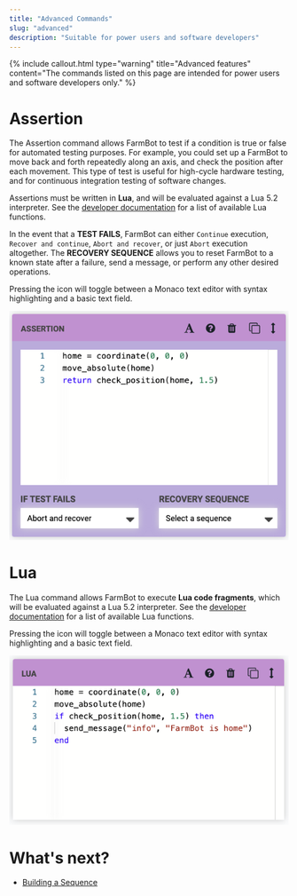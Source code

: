```yaml
---
title: "Advanced Commands"
slug: "advanced"
description: "Suitable for power users and software developers"
---
```


{%
include callout.html
type="warning"
title="Advanced features"
content="The commands listed on this page are intended for power users and software developers only."
%}

# Assertion

The <span class="fb-step fb-assertion">Assertion</span> command allows FarmBot to test if a condition is true or false for automated testing purposes. For example, you could set up a FarmBot to move back and forth repeatedly along an axis, and check the position after each movement. This type of test is useful for high-cycle hardware testing, and for continuous integration testing of software changes.

Assertions must be written in **Lua**, and will be evaluated against a Lua 5.2 interpreter. See the [developer documentation](http://lua.farm.bot) for a list of available Lua functions.

In the event that a **TEST FAILS**, FarmBot can either `Continue` execution, `Recover and continue`, `Abort and recover`, or just `Abort` execution altogether. The **RECOVERY SEQUENCE** allows you to reset FarmBot to a known state after a failure, send a message, or perform any other desired operations.

Pressing the <i class='fa fa-font'></i> icon will toggle between a Monaco text editor with syntax highlighting and a basic text field.

![assertion](_images/assertion.png)

# Lua

The <span class="fb-step fb-lua">Lua</span> command allows FarmBot to execute **Lua code fragments**, which will be evaluated against a Lua 5.2 interpreter. See the [developer documentation](http://lua.farm.bot) for a list of available Lua functions.

Pressing the <i class='fa fa-font'></i> icon will toggle between a Monaco text editor with syntax highlighting and a basic text field.

![lua](_images/lua.png)

# What's next?

 * [Building a Sequence](../building-a-sequence.md)
